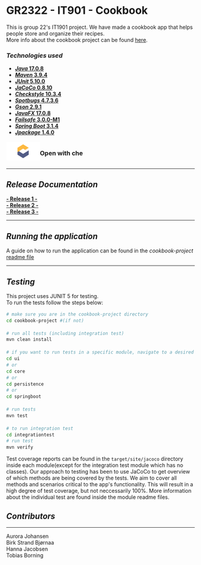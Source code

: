 # __GR2322 - IT901 - Cookbook__

This is group 22's IT1901 project. We have made a cookbook app that helps people store and organize their recipes.  
More info about the cookbook project can be found [here](/cookbook-project/readme.md). 

### **_Technologies used_**
- [**_Java_ 17.0.8**](https://www.oracle.com/java/technologies/downloads/#java17)
- [**_Maven_ 3.9.4**](https://maven.apache.org/download.cgi)
- [**_JUnit_ 5.10.0**](https://junit.org/junit5/docs/current/user-guide/)
- [**_JaCoCo_ 0.8.10**](https://mvnrepository.com/artifact/org.jacoco/jacoco-maven-plugin)
- [**_Checkstyle_ 10.3.4**](https://mvnrepository.com/artifact/com.puppycrawl.tools/checkstyle)
- [**_Spotbugs_ 4.7.3.6**](https://mvnrepository.com/artifact/com.github.spotbugs/spotbugs)
- [**_Gson_ 2.9.1**](https://mvnrepository.com/artifact/com.google.code.gson/gson)
- [**_JavaFX_ 17.0.8**](https://mvnrepository.com/artifact/org.openjfx)
- [**_Failsafe_ 3.0.0-M1**](https://mvnrepository.com/artifact/org.apache.maven.plugins/maven-failsafe-plugin)
- [**_Spring Boot_ 3.1.4**](https://mvnrepository.com/search?q=spring+boot)
- [**_Jpackage_ 1.4.0**](https://github.com/petr-panteleyev/jpackage-maven-plugin)

<div style="display: flex; align-items: center;">
    <a href="https://che.stud.ntnu.no/#https:/gitlab.stud.idi.ntnu.no/it1901/groups-2023/gr2322/gr2322">
        <img src="assets/eclipse-che.png" width="90" height="50"/>
    </a>
    <h3>Open with che</h3>
</div>

---

## _Release Documentation_
__[- Release 1 -](docs/release1/release1.md)  
[- Release 2 -](docs/release2/release2.md)  
[- Release 3 -](docs/release3/release3.md)__

---

## _Running the application_
A guide on how to run the application can be found in the _cookbook-project_ [readme file](/cookbook-project/readme.md)

---

## _Testing_
This project uses JUNIT 5 for testing.  
To run the tests follow the steps below:
```bash
# make sure you are in the cookbook-project directory
cd cookbook-project #(if not)

# run all tests (including integration test)
mvn clean install

# if you want to run tests in a specific module, navigate to a desired directory:
cd ui 
# or
cd core
# or
cd persistence
# or 
cd springboot

# run tests
mvn test

# to run integration test
cd integrationtest
# run test
mvn verify

```
Test coverage reports can be found in the `target/site/jacoco` directory inside each module(except for the integration test module which has no classes). Our approach to testing has been to use JaCoCo to get overview of which methods are being covered by the tests. We aim to cover all methods and scenarios critical to the app's functionality. This will result in a high degree of test coverage, but not neccessarily 100%.
More information about the individual test are found inside the module readme files.


## _Contributors_
---
Aurora Johansen  
Birk Strand Bjørnaa  
Hanna Jacobsen  
Tobias Borning

